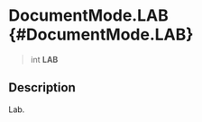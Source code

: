 DocumentMode.LAB {#DocumentMode.LAB}
================

> int **LAB**

Description
-----------

Lab.
